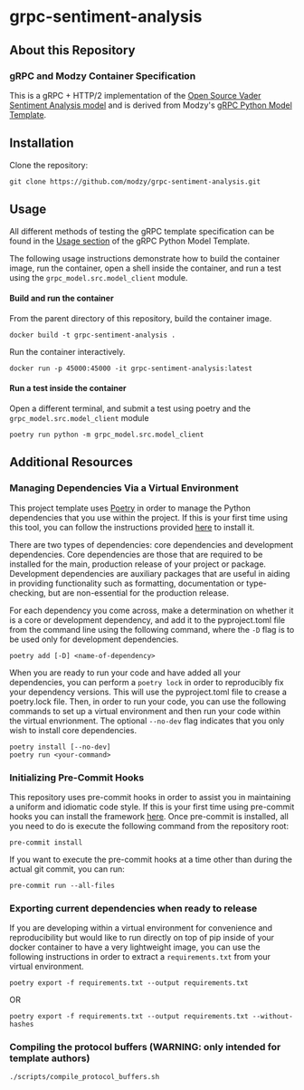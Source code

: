 # grpc-sentiment-analysis

## About this Repository

### gRPC and Modzy Container Specification

This is a gRPC + HTTP/2 implementation of the [Open Source Vader Sentiment Analysis model](https://github.com/cjhutto/vaderSentiment) and is derived from Modzy's [gRPC Python Model Template](https://github.com/modzy/grpc-model-template).

## Installation

Clone the repository:

```git clone https://github.com/modzy/grpc-sentiment-analysis.git```

## Usage

All different methods of testing the gRPC template specification can be found in the [Usage section](https://github.com/modzy/grpc-model-template#Usage) of the gRPC Python Model Template.  

The following usage instructions demonstrate how to build the container image, run the container, open a shell inside the container, and run a test using the `grpc_model.src.model_client` module.

#### Build and run the container

From the parent directory of this repository, build the container image.

```docker build -t grpc-sentiment-analysis .```

Run the container interactively.

```docker run -p 45000:45000 -it grpc-sentiment-analysis:latest```

#### Run a test inside the container

Open a different terminal, and submit a test using poetry and the `grpc_model.src.model_client` module

```poetry run python -m grpc_model.src.model_client``` 

## Additional Resources

### Managing Dependencies Via a Virtual Environment

This project template uses [Poetry](https://python-poetry.org/) in order to manage the Python dependencies that you 
use within the project. If this is your first time using this tool, you can follow the instructions provided
[here](https://python-poetry.org/docs/#installation) to install it.

There are two types of dependencies: core dependencies and development dependencies. Core dependencies are those that
are required to be installed for the main, production release of your project or package. Development dependencies are
auxiliary packages that are useful in aiding in providing functionality such as formatting, documentation or
type-checking, but are non-essential for the production release.

For each dependency you come across, make a determination on whether it is a core or development dependency, and add it
to the pyproject.toml file from the command line using the following command, where the `-D` flag is to be used only for
development dependencies.
```
poetry add [-D] <name-of-dependency>
```

When you are ready to run your code and have added all your dependencies, you can perform a `poetry lock` in order to
reproducibly fix your dependency versions. This will use the pyproject.toml file to crease a poetry.lock file. Then, in
order to run your code, you can use the following commands to set up a virtual environment and then run your code
within the virtual envrionment. The optional `--no-dev` flag indicates that you only wish to install core dependencies.
```
poetry install [--no-dev]
poetry run <your-command>
```

### Initializing Pre-Commit Hooks

This repository uses pre-commit hooks in order to assist you in maintaining a uniform and idiomatic code style.
If this is your first time using pre-commit hooks you can install the framework [here](https://pre-commit.com/#installation).
Once pre-commit is installed, all you need to do is execute the following command from the repository root:
```
pre-commit install
```

If you want to execute the pre-commit hooks at a time other than during the actual git commit, you can run:
```
pre-commit run --all-files
```


### Exporting current dependencies when ready to release

If you are developing within a virtual environment for convenience and reproducibility but would like to run directly
on top of pip inside of your docker container to have a very lightweight image, you can use the following instructions
in order to extract a `requirements.txt` from your virtual environment.

```
poetry export -f requirements.txt --output requirements.txt
```
OR
```
poetry export -f requirements.txt --output requirements.txt --without-hashes

```


### Compiling the protocol buffers (WARNING: only intended for template authors)

```
./scripts/compile_protocol_buffers.sh
```

